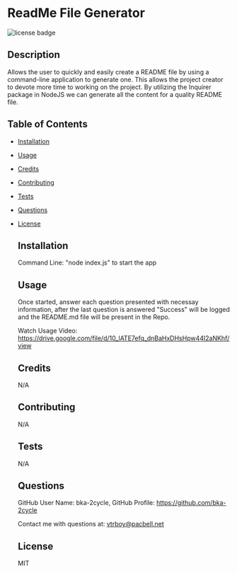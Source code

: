 # ReadMe File Generator
  

  ![license badge](https://img.shields.io/static/v1?label=License&message=MIT&color=brightgreen)

  ## Description
  
  Allows the user to quickly and easily create a README file by using a command-line application to generate one. This allows the project creator to devote more time to working on the project. By utilizing the Inquirer package in NodeJS we can generate all the content for a quality README file.
  
  ## Table of Contents
  
- [Installation](#installation)
- [Usage](#usage)
- [Credits](#credits)
- [Contributing](#contributing)
- [Tests](#tests)
- [Questions](#questions)
- [License](#license)

  
  ## Installation
  
  Command Line: "node index.js" to start the app
  
  ## Usage
  
  Once started, answer each question presented with necessay information, after the last question is answered "Success" will be logged and the README.md file will be present in the Repo.
  
  Watch Usage Video: 
  https://drive.google.com/file/d/10_lATE7efq_dnBaHxDHsHpw44I2aNKhf/view

  ## Credits
  
  N/A

  ## Contributing
  
  N/A
  
  ## Tests
  
  N/A
  
  ## Questions
  
  GitHub User Name: bka-2cycle, GitHub Profile: https://github.com/bka-2cycle

  Contact me with questions at: vtrboy@pacbell.net
  
  ## License
  
  MIT